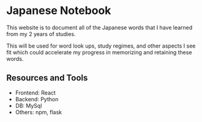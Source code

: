 # Japanese Notebook

This website is to document all of the Japanese words that I have learned from my 2 years of studies.

This will be used for word look ups, study regimes, and other aspects I see fit which could accelerate my progress in memorizing and retaining these words.

## Resources and Tools
- Frontend: React
- Backend: Python
- DB: MySql
- Others: npm, flask
